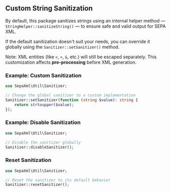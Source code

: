 ## Custom String Sanitization

By default, this package sanitizes strings using an internal helper method — `StringHelper::sanitizeString()` — to ensure safe and valid output for SEPA XML.

If the default sanitization doesn't suit your needs, you can override it globally using the `Sanitizer::setSanitizer()` method.

Note: XML entities (like `<`, `>`, `&`, etc.) will still be escaped separately. This customization affects **pre-processing** before XML generation.

### Example: Custom Sanitization
```php
use SepaXml\Util\Sanitizer;

// Change the global sanitizer to a custom implementation
Sanitizer::setSanitizer(function (string $value): string {
    return strtoupper($value);
});
```

### Example: Disable Sanitization
```php
use SepaXml\Util\Sanitizer;

// Disable the sanitizer globally
Sanitizer::disableSanitizer();
```

### Reset Sanitization
```php
use SepaXml\Util\Sanitizer;

// Reset the sanitizer to its default behavior
Sanitizer::resetSanitizer();
```